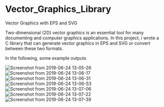# Vector_Graphics_Library
Vector Graphics with EPS and SVG

Two-dimensional (2D) vector graphics is an essential tool for many documenting and computer graphics applications.
In this project, i wrote a C library that can generate vector graphics in EPS and SVG or convert between these two formats.

In the following, some example outputs

![Screenshot from 2019-06-24 13-05-26](https://user-images.githubusercontent.com/44784772/60010752-1cd24280-9681-11e9-8ea6-422c477c0e7a.png)
![Screenshot from 2019-06-24 13-06-17](https://user-images.githubusercontent.com/44784772/60010754-1e036f80-9681-11e9-85ba-7fc0440a3417.png)
![Screenshot from 2019-06-24 13-06-31](https://user-images.githubusercontent.com/44784772/60010759-1fcd3300-9681-11e9-977c-600bd91b3d51.png)
![Screenshot from 2019-06-24 13-06-53](https://user-images.githubusercontent.com/44784772/60010763-20fe6000-9681-11e9-92ab-b31267d11008.png)
![Screenshot from 2019-06-24 13-07-06](https://user-images.githubusercontent.com/44784772/60010766-222f8d00-9681-11e9-8612-1ee4416e9dfc.png)
![Screenshot from 2019-06-24 13-07-22](https://user-images.githubusercontent.com/44784772/60010769-2491e700-9681-11e9-812c-982b7c9709f3.png)
![Screenshot from 2019-06-24 13-07-39](https://user-images.githubusercontent.com/44784772/60010771-25c31400-9681-11e9-9483-40da82900ca2.png)
